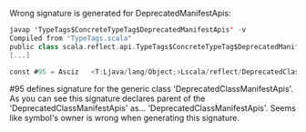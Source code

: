 Wrong signature is generated for DeprecatedManifestApis:

```scala
javap 'TypeTags$ConcreteTypeTag$DeprecatedManifestApis' -v
Compiled from "TypeTags.scala"
public class scala.reflect.api.TypeTags$ConcreteTypeTag$DeprecatedManifestApis extends scala.reflect.DeprecatedClassManifestApis
[...]

const #95 = Asciz	<T:Ljava/lang/Object;>Lscala/reflect/DeprecatedClassManifestApis<TT;>;;
```

#95 defines signature for the generic class 'DeprecatedClassManifestApis'. As you can see this signature declares parent of the 'DeprecatedClassManifestApis' as... 'DeprecatedClassManifestApis'. Seems like symbol's owner is wrong when generating this signature. 
